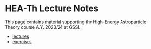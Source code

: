# HEA-Th Lecture Notes 

This page contains material supporting the High-Energy Astroparticle Theory course A.Y. 2023/24 at GSSI.

- [lectures](files/CEvoli_HEATh24_lectures.pdf)
- [exercises](files/CEvoli_HEATh24_exercises.pdf)
